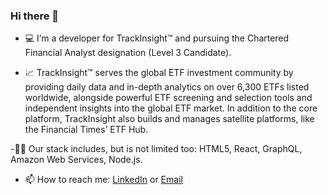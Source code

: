 ### Hi there 👋

- 💻 I’m a developer for TrackInsight™ and pursuing the Chartered Financial Analyst designation (Level 3 Candidate).


- 📈 TrackInsight™ serves the global ETF investment community by providing daily data and in-depth analytics on over 6,300 ETFs listed worldwide, alongside powerful ETF screening and selection tools and independent insights into the global ETF market. In addition to the core platform, TrackInsight also builds and manages satellite platforms, like the Financial Times’ ETF Hub.

-👨‍💻 Our stack includes, but is not limited too: HTML5, React, GraphQL, Amazon Web Services, Node.js.

- 📫 How to reach me: [LinkedIn](https://www.linkedin.com/in/jared-flomen/) or [Email](mailto:jaredflomen@gmail.com?subject=GitHub)

